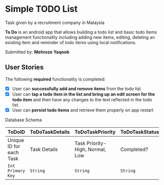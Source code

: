 # Simple TODO List

Task given by a recruitment company in Malaysia


**To Do** is an android app that allows building a todo list and basic todo items management functionality including adding new items, editing, deleting an existing item and reminder of todo items using local notifications.

Submitted by: **Mehroze Yaqoob**

## User Stories

The following **required** functionality is completed:

* [x] User can **successfully add and remove items** from the todo list
* [x] User can **tap a todo item in the list and bring up an edit screen for the todo item** and then have any changes to the text reflected in the todo list.
* [x] User can **persist todo items** and retrieve them properly on app restart

Database Schema

ToDoID | ToDoTaskDetails | ToDoTaskPriority | ToDoTaskStatus | ToDoNotes |
--- | --- | --- | --- | --- |
Unique ID for each Task | Task Details | Task Priority- High, Normal, Low | Completed? | Extra Notes
`Int Primary Key` | `String` | `String` | `String` | `String` |
